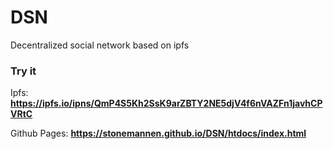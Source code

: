 # DSN
Decentralized social network based on ipfs


### Try it
Ipfs: **https://ipfs.io/ipns/QmP4S5Kh2SsK9arZBTY2NE5djV4f6nVAZFn1javhCPVRtC**

Github Pages: **https://stonemannen.github.io/DSN/htdocs/index.html**
